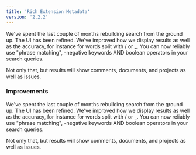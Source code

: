 ```yaml
---
title: 'Rich Extension Metadata'
version: '2.2.2'
---
```


We've spent the last couple of months rebuilding search from the ground up. The UI has been refined. We've improved how we display results as well as the accuracy, for instance for words split with / or \_. You can now reliably use "phrase matching", -negative keywords AND boolean operators in your search queries.

Not only that, but results will show comments, documents, and projects as well as issues.

### Improvements

We've spent the last couple of months rebuilding search from the ground up. The UI has been refined. We've improved how we display results as well as the accuracy, for instance for words split with / or \_. You can now reliably use "phrase matching", -negative keywords AND boolean operators in your search queries.

Not only that, but results will show comments, documents, and projects as well as issues.
